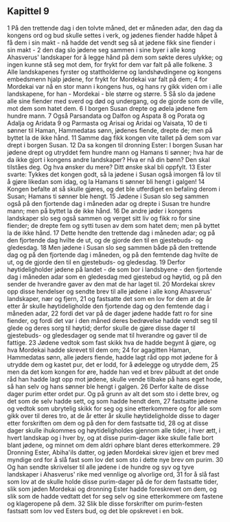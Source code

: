 ## Kapittel 9

1 På den trettende dag i den tolvte måned, det er måneden adar, den dag da kongens ord og bud skulle settes i verk, og jødenes fiender hadde håpet å få dem i sin makt - nå hadde det vendt seg så at jødene fikk sine fiender i sin makt -
2 den dag slo jødene seg sammen i sine byer i alle kong Ahasverus' landskaper for å legge hånd på dem som søkte deres ulykke; og ingen kunne stå seg mot dem, for frykt for dem var falt på alle folkene.
3 Alle landskapenes fyrster og stattholderne og landshøvdingene og kongens embedsmenn hjalp jødene, for frykt for Mordekai var falt på dem;
4 for Mordekai var nå en stor mann i kongens hus, og hans ry gikk viden om i alle landskapene, for han - Mordekai - ble større og større.
5 Så slo da jødene alle sine fiender med sverd og død og undergang, og de gjorde som de ville, mot dem som hatet dem.
6 I borgen Susan drepte og ødela jødene fem hundre mann.
7 Også Parsandata og Dalfon og Aspata
8 og Porata og Adalja og Aridata
9 og Parmasta og Arisai og Aridai og Vaisata,
10 de ti sønner til Haman, Hammedatas sønn, jødenes fiende, drepte de; men på byttet la de ikke hånd.
11 Samme dag fikk kongen vite tallet på dem som var drept i borgen Susan.
12 Da sa kongen til dronning Ester: I borgen Susan har jødene drept og utryddet fem hundre mann og Hamans ti sønner; hva har de da ikke gjort i kongens andre landskaper? Hva er nå din bønn? Den skal tilståes deg. Og hva ønsker du mere? Ditt ønske skal bli oppfylt.
13 Ester svarte: Tykkes det kongen godt, så la jødene i Susan også imorgen få lov til å gjøre likedan som idag, og la Hamans ti sønner bli hengt i galgen!
14 Kongen befalte at så skulle gjøres, og det ble utferdiget en befaling derom i Susan; Hamans ti sønner ble hengt.
15 Jødene i Susan slo seg sammen også på den fjortende dag i måneden adar og drepte i Susan tre hundre mann; men på byttet la de ikke hånd.
16 De andre jøder i kongens landskaper slo seg også sammen og verget sitt liv og fikk ro for sine fiender; de drepte fem og sytti tusen av dem som hatet dem; men på byttet la de ikke hånd.
17 Dette hendte den trettende dag i måneden adar; og på den fjortende dag hvilte de ut, og de gjorde den til en gjestebuds- og gledesdag.
18 Men jødene i Susan slo seg sammen både på den trettende dag og på den fjortende dag i måneden, og på den femtende dag hvilte de ut, og de gjorde den til en gjestebuds- og gledesdag.
19 Derfor høytideligholder jødene på landet - de som bor i landsbyene - den fjortende dag i måneden adar som en gledesdag med gjestebud og høytid, og på den sender de hverandre gaver av den mat de har laget til.
20 Mordekai skrev opp disse hendelser og sendte brev til alle jødene i alle kong Ahasverus' landskaper, nær og fjern,
21 og fastsatte det som en lov for dem at de år etter år skulle høytideligholde den fjortende dag og den femtende dag i måneden adar,
22 fordi det var på de dager jødene hadde fatt ro for sine fiender, og fordi det var i den måned deres bedrøvelse hadde vendt seg til glede og deres sorg til høytid; derfor skulle de gjøre disse dager til gjestebuds- og gledesdager og sende mat til hverandre og gaver til de fattige.
23 Jødene vedtok som fast skikk hva de hadde begynt å gjøre, og hva Mordekai hadde skrevet til dem om;
24 for agagitten Haman, Hammedatas sønn, alle jøders fiende, hadde lagt råd opp mot jødene for å utrydde dem og kastet pur, det er lodd, for å ødelegge og utrydde dem,
25 men da det kom kongen for øre, hadde han ved et brev påbudt at det onde råd han hadde lagt opp mot jødene, skulle vende tilbake på hans eget hode, så han selv og hans sønner ble hengt i galgen.
26 Derfor kalte de disse dager purim etter ordet pur. Og på grunn av alt det som sto i dette brev, og det som de selv hadde sett, og som hadde hendt dem,
27 fastsatte jødene og vedtok som ubrytelig skikk for seg og sine etterkommere og for alle som gikk over til deres tro, at de år etter år skulle høytideligholde disse to dager etter forskriften om dem og på den for dem fastsatte tid,
28 og at disse dager skulle ihukommes og høytideligholdes gjennom alle tider, i hver ætt, i hvert landskap og i hver by, og at disse purim-dager ikke skulle falle bort blant jødene, og minnet om dem aldri ophøre blant deres etterkommere.
29 Dronning Ester, Abiha'ils datter, og jøden Mordekai skrev igjen et brev med myndige ord for å slå fast som lov det som sto i dette nye brev om purim.
30 Og han sendte skrivelser til alle jødene i de hundre og syv og tyve landskaper i Ahasverus' rike med vennlige og alvorlige ord,
31 for å slå fast som lov at de skulle holde disse purim-dager på de for dem fastsatte tider, slik som jøden Mordekai og dronning Ester hadde foreskrevet om dem, og slik som de hadde vedtatt det for seg selv og sine etterkommere om fastene og klageropene på dem.
32 Slik ble disse forskrifter om purim-festen fastsatt som lov ved Esters bud, og det ble opskrevet i en bok.
